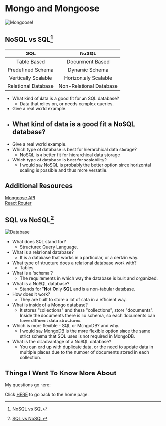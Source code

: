 # Mongo and Mongoose

![Mongoose!](https://encrypted-tbn0.gstatic.com/images?q=tbn:ANd9GcRg5rEoJGa_D0hCGZ19jlGdAipRL2sErf5hPA&usqp=CAU)

## NoSQL vs SQL[^1]

|   SQL | NoSQL |
| :---: | :---: |
| Table Based| Documnent Based |
| Predefined Schema| Dynamic Schema|
| Vertically Scalable| Horizontaly Scalable|
| Relational Database| Non-Relational Database|

- What kind of data is a good fit for an SQL database?
  - Data that relies on, or needs complex queries.
- Give a real world example.
- What kind of data is a good fit a NoSQL database?
  - 
- Give a real world example.
- Which type of database is best for hierarchical data storage?
  - NoSQL is a better fit for hierarchical data storage
- Which type of database is best for scalability?
  - I would say NoSQL is probably the better option since horizontal scaling is possible and thus more versatile.

## Additional Resources

[Mongoose API](https://mongoosejs.com/docs/api.html#Model) <br>
[React Router](https://reactrouter.com/web/api/BrowserRouter)

## SQL vs NoSQL[^2]

![Database](https://encrypted-tbn0.gstatic.com/images?q=tbn:ANd9GcSbvEZMMBjaRgMwtzmy25OnRBIYhpCziissJg&usqp=CAU)

- What does SQL stand for?
  - Structured Query Language.
- What is a relational database?
  - It is a database that works in a particular, or a certain way.
- What type of structure does a relational database work with?
  - Tables
- What is a ‘schema’?
  - The requirements in which way the database is built and organized.
- What is a NoSQL database?
  - Stands for "**N**ot **O**nly **SQL** and is a non-tabular database.
- How does it work?
  - They are built to store a lot of data in a efficient way.
- What is inside of a Mongo database?
  - It stores "collections" and these "collections", store "documents".  Inside the documents there is no schema, so each documents can have different data structures.
- Which is more flexible - SQL or MongoDB? and why.
  - I would say MongoDB is the more flexible option since the same strict schema that SQL uses is not required in MongoDB.
- What is the disadvantage of a NoSQL database?
  - You can end up with duplicate data, or the need to update data in multiple places due to the number of documents stored in each collection.

## Things I Want To Know More About

My questions go here:

Click [HERE](README.md) to go back to the home page.

[^1]: [NoSQL vs SQL](https://www.thegeekstuff.com/2014/01/sql-vs-nosql-db/?utm_source=tuicool)

[^2]: [SQL vs NoSQL](https://www.youtube.com/watch?v=ZS_kXvOeQ5Y)